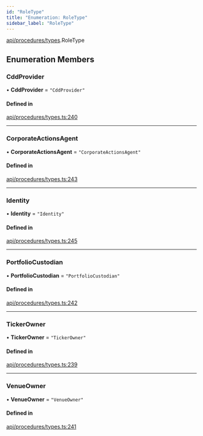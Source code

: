 ```yaml
---
id: "RoleType"
title: "Enumeration: RoleType"
sidebar_label: "RoleType"
---
```


[api/procedures/types](../../../../../modules/API/Procedures/Types/Types.md).RoleType

## Enumeration Members

### CddProvider

• **CddProvider** = ``"CddProvider"``

#### Defined in

[api/procedures/types.ts:240](https://github.com/PolymeshAssociation/polymesh-sdk/blob/b55e63737/src/api/procedures/types.ts#L240)

___

### CorporateActionsAgent

• **CorporateActionsAgent** = ``"CorporateActionsAgent"``

#### Defined in

[api/procedures/types.ts:243](https://github.com/PolymeshAssociation/polymesh-sdk/blob/b55e63737/src/api/procedures/types.ts#L243)

___

### Identity

• **Identity** = ``"Identity"``

#### Defined in

[api/procedures/types.ts:245](https://github.com/PolymeshAssociation/polymesh-sdk/blob/b55e63737/src/api/procedures/types.ts#L245)

___

### PortfolioCustodian

• **PortfolioCustodian** = ``"PortfolioCustodian"``

#### Defined in

[api/procedures/types.ts:242](https://github.com/PolymeshAssociation/polymesh-sdk/blob/b55e63737/src/api/procedures/types.ts#L242)

___

### TickerOwner

• **TickerOwner** = ``"TickerOwner"``

#### Defined in

[api/procedures/types.ts:239](https://github.com/PolymeshAssociation/polymesh-sdk/blob/b55e63737/src/api/procedures/types.ts#L239)

___

### VenueOwner

• **VenueOwner** = ``"VenueOwner"``

#### Defined in

[api/procedures/types.ts:241](https://github.com/PolymeshAssociation/polymesh-sdk/blob/b55e63737/src/api/procedures/types.ts#L241)
